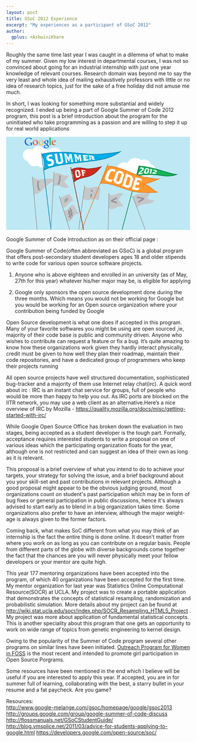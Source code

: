 ```yaml
---
layout: post
title: GSoC 2012 Experience
excerpt: "My experiences as a participant of GSoC 2012"
author:
  gplus: +AshwiniKhare
---
```


Roughly the same time last year I was caught in a dilemma of what to make of my summer. Given my low interest in departmental courses, I was not so convinced about going for an industrial internship with just one year knowledge of relevant courses. Research domain was beyond me to say the very least and whole idea of mailing exhaustively professors with little or no idea of research topics, just for the sake of a free holiday did not amuse me much.

In short, I was looking for something more substantial and widely recognized. I ended up being a part of Google Summer of Code 2012 program, this post is a brief introduction about the program for the uninitiated who take programming as a passion and are willing to step it up for real world applications

![GSoC 2012](/images/posts/gsoc.png)


Google Summer of Code Introduction as on their official page :

Google Summer of Code(often abbreviated as GSoC) is a global program that offers post-secondary student developers ages 18 and older stipends to write code for various open source software projects.

1. Anyone who is above eighteen and enrolled in an university (as of May, 27th for this year) whatever his/her major may be, is eligible for applying

2. Google only sponsors the open source development done during the three months. Which means you would not be working for Google but you would be working for an Open source organization where your contribution being funded by Google

Open Source development is what one does if accepted in this program. Many of your favorite softwares you might be using are open sourced ,ie, majority of their code base is public and community driven. Anyone who wishes to contribute can request a feature or fix a bug. It’s quite amazing to know how these organizations work given they hardly interact physically, credit must be given to how well they plan their roadmap, maintain their code repositories, and have a dedicated group of programmers who keep their projects running

All open source projects have well structured documentation, sophisticated bug-tracker and a majority of them use Internet relay chat(irc). A quick word about irc : IRC is an instant chat service for groups, full of people who would be more than happy to help you out. As IRC ports are blocked on the IITR network, you may use a web client as an alternative.Here’s a nice overview  of IRC by Mozilla - <https://quality.mozilla.org/docs/misc/getting-started-with-irc/>

While Google Open Source Office has broken down the evaluation in two stages, being accepted as a student developer is the tough part. Formally, acceptance requires interested students to write a proposal on one of various ideas which the participating organization floats for the year, although one is not restricted and can suggest an idea of their own as long as it is relevant. 

This proposal is a brief overview of what you intend to do to achieve your targets, your strategy for solving the issue, and a brief background about you your skill-set and past contributions in relevant projects. Although a good proposal might appear to be the obvious judging ground, most organizations count on student's past participation which may be in form of bug fixes or general participation in public discussions, hence it's always advised to start early as to blend in a big organization takes time. Some organizations also prefer to have an interview, although the major weight-age is always given to the former factors.

Coming back, what makes SoC different from what you may think of an internship is the fact the entire thing is done online. It doesn’t matter from where you work on as long as you can contribute on a regular basis. People from different parts of the globe with diverse backgrounds come together the fact that the chances are you will never physically meet your fellow developers or your mentor are quite high.

This year 177 mentoring organizations have been accepted into the program, of which 40 organizations have been accepted for the first time. My mentor organization for last year was Statistics Online Computational Resource(SOCR) at UCLA. My project was to create a portable application that demonstrates the concepts of statistical resampling, randomization and probabilistic simulation. More details about my project can be found at <http://wiki.stat.ucla.edu/socr/index.php/SOCR_Resampling_HTML5_Project> . My project was more about application of fundamental statistical concepts. This is another speciality about this program that one gets an opportunity to work on wide range of topics from genetic engineering to kernel design. 

Owing to the popularity of the Summer of Code program several other programs on similar lines have been initiated. [Outreach Program for Women in FOSS](https://live.gnome.org/OutreachProgramForWomen) is the most recent and intended to promote girl participation in Open Source Porgrams. 

Some resources have been mentioned in the end which I believe will be useful if you are interested to apply this year.  If accepted, you are in for summer full of learning, collaborating with the best, a starry bullet in your resume and a fat paycheck. Are you game?

Resources:  
<http://www.google-melange.com/gsoc/homepage/google/gsoc2013> 
<http://groups.google.com/group/google-summer-of-code-discuss> 
<http://flossmanuals.net/GSoCStudentGuide/>  
<http://blog.vmsplice.net/2011/03/advice-for-students-applying-to-google.html> 
<https://developers.google.com/open-source/soc/> 

